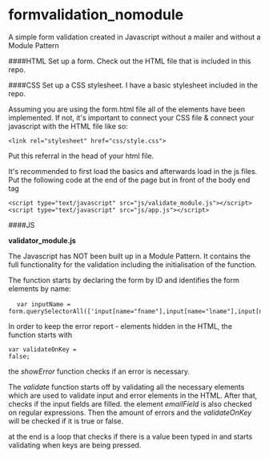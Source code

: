 # formvalidation_nomodule
A simple form validation created in Javascript without a mailer and without a Module Pattern


####HTML
Set up a form. Check out the HTML file that is included in this repo. 

####CSS
Set up a CSS stylesheet. I have a basic stylesheet included in the repo.

Assuming you are using the form.html file all of the elements have been implemented. If not, it's important to connect your CSS file & connect your javascript with the HTML file like so:


    <link rel="stylesheet" href="css/style.css">


Put this referral in the head of your html file.

It's recommended to first load the basics and afterwards load in the js files. Put the following code at the end of the page but in front of the body end tag

  	<script type="text/javascript" src="js/validate_module.js"></script>
  	<script type="text/javascript" src="js/app.js"></script>

####JS

**validator_module.js**

The Javascript has NOT been built up in a Module Pattern. It contains the full functionality for the validation including the initialisation of the function.

The function starts by declaring the form by ID and identifies the form elements by name: 

<pre lang="js">
  <code>var inputName = form.querySelectorAll(['input[name="fname"],input[name="lname"],input[name="email"],textarea[name="msg"]']);</code>
</pre>

In order to keep the error report - elements hidden in the HTML, the function starts with <pre lang="js"><code>var validateOnKey = false;</code></pre>

the *showError* function checks if an error is necessary. 

The *validate* function starts off by validating all the necessary elements which are used to validate input and error elements in the HTML. After that, checks if the input fields are filled. the element *emailField* is also checked on regular expressions.
Then the amount of errors and the *validateOnKey* will be checked if it is true or false.

at the end is a loop that checks if there is a value been typed in and starts validating when keys are being pressed.









